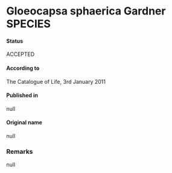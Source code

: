 Gloeocapsa sphaerica Gardner SPECIES
=======

#### Status
ACCEPTED

#### According to
The Catalogue of Life, 3rd January 2011

#### Published in
null

#### Original name
null

### Remarks
null
